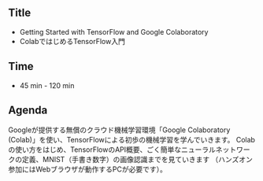## Title

- Getting Started with TensorFlow and Google Colaboratory
- ColabではじめるTensorFlow入門

## Time

- 45 min - 120 min

## Agenda

Googleが提供する無償のクラウド機械学習環境「Google Colaboratory (Colab)」を使い、TensorFlowによる初歩の機械学習を学んでいきます。
Colabの使い方をはじめ、TensorFlowのAPI概要、ごく簡単なニューラルネットワークの定義、MNIST（手書き数字）の画像認識までを見ていきます
（ハンズオン参加にはWebブラウザが動作するPCが必要です）。


